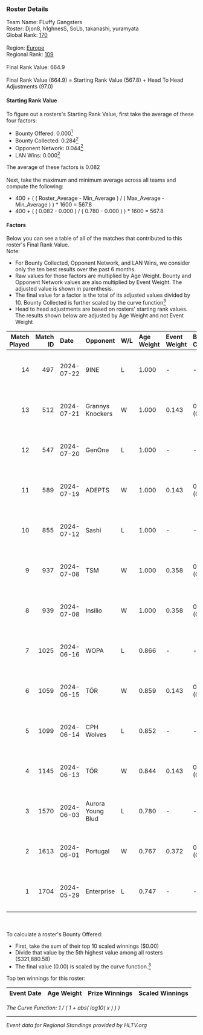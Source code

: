 ### Roster Details<br />
Team Name: FLuffy Gangsters<br />
Roster: Djon8, h1ghnesS, SoLb, takanashi, yuramyata<br />
Global Rank: [170](../standings_global.md)<br />
<br />
Region: [Europe]( ../standings_europe.md)<br />
Regional Rank: [109]( ../standings_europe.md)<br />
<br />
Final Rank Value:  664.9<br />
<br />
Final Rank Value (664.9) = Starting Rank Value (567.8) + Head To Head Adjustments (97.0)<br />

#### Starting Rank Value<br />
To figure out a rosters's Starting Rank Value, first take the average of these four factors:<br />
- Bounty Offered: 0.000[<sup>1</sup>](#table2)
- Bounty Collected: 0.284[<sup>2</sup>](#table1)
- Opponent Network: 0.044[<sup>2</sup>](#table1)
- LAN Wins: 0.000[<sup>2</sup>](#table1)

The average of these factors is 0.082<br />
<br />
Next, take the maximum and minimum average across all teams and compute the following:<br />
- 400 + ( ( Roster_Average - Min_Average ) / ( Max_Average - Min_Average ) ) * 1600 = 567.8
- 400 + ( ( 0.082 - 0.000 ) / ( 0.780 - 0.000 ) ) * 1600 = 567.8


#### Factors<br />
Below you can see a table of all of the matches that contributed to this roster's Final Rank Value.<br />
Note:<br />

- For Bounty Collected, Opponent Network, and LAN Wins, we consider only the ten best results over the past 6 months.
- Raw values for those factors are multiplied by Age Weight. Bounty and Opponent Network values are also multiplied by Event Weight. The adjusted value is shown in parenthesis.
- The final value for a factor is the total of its adjusted values divided by 10. Bounty Collected is further scaled by the curve function[<sup>3</sup>](#curveFunction)
- Head to head adjustments are based on rosters' starting rank values. The results shown below are adjusted by Age Weight and not Event Weight
<span id="table1"></span><br />


| Match Played | Match ID | Date       | Opponent          | W/L | Age Weight | Event Weight | Bounty Collected | Opponent Network | LAN Wins  | H2H Adj. | Roster                                      |
| -: | -: | :- | :- | :- | :- | :- | :- | :- | :- | -: | :- |
|           14 |      497 | 2024-07-22 | 9INE              | L   | 1.000      | -            | -                | -                | -         |    -5.13 | Djon8, h1ghnesS, SoLb, takanashi, yuramyata |
|           13 |      512 | 2024-07-21 | Grannys Knockers  | W   | 1.000      | 0.143        | 0.004 (0.001)    | 0.128 (0.018)    | 0 (0.000) |    20.66 | Djon8, h1ghnesS, SoLb, takanashi, yuramyata |
|           12 |      547 | 2024-07-20 | GenOne            | L   | 1.000      | -            | -                | -                | -         |   -21.51 | Djon8, h1ghnesS, SoLb, takanashi, yuramyata |
|           11 |      589 | 2024-07-19 | ADEPTS            | W   | 1.000      | 0.143        | 0.002 (0.000)    | 0.026 (0.004)    | 0 (0.000) |    14.57 | Djon8, h1ghnesS, SoLb, takanashi, yuramyata |
|           10 |      855 | 2024-07-12 | Sashi             | L   | 1.000      | -            | -                | -                | -         |    -1.44 | Djon8, h1ghnesS, SoLb, takanashi, yuramyata |
|            9 |      937 | 2024-07-08 | TSM               | W   | 1.000      | 0.358        | 0.040 (0.014)    | 0.430 (0.154)    | 0 (0.000) |    27.57 | Djon8, h1ghnesS, SoLb, takanashi, yuramyata |
|            8 |      939 | 2024-07-08 | Insilio           | W   | 1.000      | 0.358        | 0.023 (0.008)    | 0.552 (0.198)    | 0 (0.000) |    27.84 | Djon8, h1ghnesS, SoLb, takanashi, yuramyata |
|            7 |     1025 | 2024-06-16 | WOPA              | L   | 0.866      | -            | -                | -                | -         |   -12.89 | Djon8, h1ghnesS, SoLb, takanashi, yuramyata |
|            6 |     1059 | 2024-06-15 | TÓR               | W   | 0.859      | 0.143        | 0.024 (0.003)    | 0.114 (0.014)    | 0 (0.000) |    22.62 | Djon8, h1ghnesS, SoLb, takanashi, yuramyata |
|            5 |     1099 | 2024-06-14 | CPH Wolves        | L   | 0.852      | -            | -                | -                | -         |    -6.49 | Djon8, h1ghnesS, SoLb, takanashi, yuramyata |
|            4 |     1145 | 2024-06-13 | TÓR               | W   | 0.844      | 0.143        | 0.024 (0.003)    | 0.114 (0.014)    | 0 (0.000) |    22.91 | Djon8, h1ghnesS, SoLb, takanashi, yuramyata |
|            3 |     1570 | 2024-06-03 | Aurora Young Blud | L   | 0.780      | -            | -                | -                | -         |    -4.28 | Djon8, h1ghnesS, SoLb, takanashi, yuramyata |
|            2 |     1613 | 2024-06-01 | Portugal          | W   | 0.767      | 0.372        | 0.003 (0.001)    | 0.118 (0.034)    | 0 (0.000) |    15.44 | Djon8, h1ghnesS, SoLb, takanashi, yuramyata |
|            1 |     1704 | 2024-05-29 | Enterprise        | L   | 0.747      | -            | -                | -                | -         |    -2.83 | Djon8, h1ghnesS, SoLb, takanashi, yuramyata |

<br />
<span id="table2"></span><br />
To calculate a roster's Bounty Offered:<br />

- First, take the sum of their top 10 scaled winnings ($0.00)
- Divide that value by the 5th highest value among all rosters ($321,880.58)
- The final value (0.00) is scaled by the curve function.[<sup>3</sup>](#curveFunction)

Top ten winnings for this roster:<br />

| Event Date | Age Weight | Prize Winnings | Scaled Winnings |
| :- | -: | :- | :- |


<span id="curveFunction"></span>_The Curve Function: 1 / ( 1 + abs( log10( x ) ) )_<br />

---
_Event data for Regional Standings provided by HLTV.org_<br />
